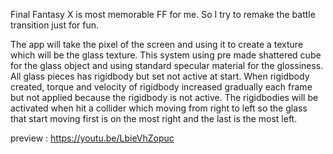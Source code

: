 Final Fantasy X is most memorable FF for me. So I try to remake the battle transition just for fun.

The app will take the pixel of the screen and using it to create a texture which will be the glass texture.
This system using pre made shattered cube for the glass object and using standard specular material for the glossiness.
All glass pieces has rigidbody but set not active at start.
When rigidbody created, torque and velocity of rigidbody increased gradually each frame but not applied because the rigidbody is not active.
The rigidbodies will be activated when hit a collider which moving from right to left so the glass that start moving first is on the most right and the last is the most left.

preview : https://youtu.be/LbieVhZopuc